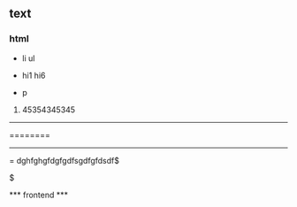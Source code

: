 ## text

### html



* li ul 

* hi1 hi6

* p

1. 45354345345

******** 

========

-------------------

= dghfghgfdgfgdfsgdfgfdsdf$

$$$$$$$$$$$$$$$$$$$$$

*** frontend ***

$$$$